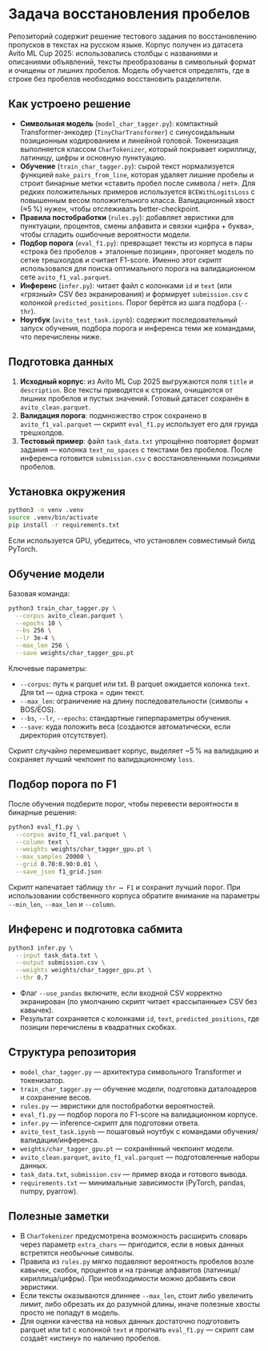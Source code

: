 # Задача восстановления пробелов

Репозиторий содержит решение тестового задания по восстановлению пропусков в текстах на русском языке. Корпус получен из датасета Avito ML Cup 2025: использовались столбцы с названиями и описаниями объявлений, тексты преобразованы в символьный формат и очищены от лишних пробелов. Модель обучается определять, где в строке без пробелов необходимо восстановить разделители.

## Как устроено решение

- **Символьная модель** (`model_char_tagger.py`): компактный Transformer-энкодер (`TinyCharTransformer`) с синусоидальным позиционным кодированием и линейной головой. Токенизация выполняется классом `CharTokenizer`, который покрывает кириллицу, латиницу, цифры и основную пунктуацию.
- **Обучение** (`train_char_tagger.py`): сырой текст нормализуется функцией `make_pairs_from_line`, которая удаляет лишние пробелы и строит бинарные метки «ставить пробел после символа / нет». Для редких положительных примеров используется `BCEWithLogitsLoss` с повышенным весом положительного класса. Валидационный хвост (≈5 %) нужен, чтобы отслеживать better-checkpoint.
- **Правила постобработки** (`rules.py`): добавляет эвристики для пунктуации, процентов, смены алфавита и связки «цифра + буква», чтобы сгладить ошибочные вероятности модели.
- **Подбор порога** (`eval_f1.py`): превращает тексты из корпуса в пары «строка без пробелов + эталонные позиции», прогоняет модель по сетке трешхолдов и считает F1-score. Именно этот скрипт использовался для поиска оптимального порога на валидационном сете `avito_f1_val.parquet`.
- **Инференс** (`infer.py`): читает файл с колонками `id` и `text` (или «грязный» CSV без экранирования) и формирует `submission.csv` с колонкой `predicted_positions`. Порог берётся из шага подбора (`--thr`).
- **Ноутбук** (`avito_test_task.ipynb`): содержит последовательный запуск обучения, подбора порога и инференса теми же командами, что перечислены ниже.

## Подготовка данных

1. **Исходный корпус**: из Avito ML Cup 2025 выгружаются поля `title` и `description`. Все тексты приводятся к строкам, очищаются от лишних пробелов и пустых значений. Готовый датасет сохранён в `avito_clean.parquet`.
2. **Валидация порога**: подмножество строк сохранено в `avito_f1_val.parquet` — скрипт `eval_f1.py` использует его для груида трешхолдов.
3. **Тестовый пример**: файл `task_data.txt` упрощённо повторяет формат задания — колонка `text_no_spaces` с текстами без пробелов. После инференса готовится `submission.csv` с восстановленными позициями пробелов.

## Установка окружения

```bash
python3 -m venv .venv
source .venv/bin/activate
pip install -r requirements.txt
```

Если используется GPU, убедитесь, что установлен совместимый билд PyTorch.

## Обучение модели

Базовая команда:

```bash
python3 train_char_tagger.py \
  --corpus avito_clean.parquet \
  --epochs 10 \
  --bs 256 \
  --lr 3e-4 \
  --max_len 256 \
  --save weights/char_tagger_gpu.pt
```

Ключевые параметры:
- `--corpus`: путь к parquet или txt. В parquet ожидается колонка `text`. Для txt — одна строка = один текст.
- `--max_len`: ограничение на длину последовательности (символы + BOS/EOS).
- `--bs`, `--lr`, `--epochs`: стандартные гиперпараметры обучения.
- `--save`: куда положить веса (создаются автоматически, если директория отсутствует).

Скрипт случайно перемешивает корпус, выделяет ~5 % на валидацию и сохраняет лучший чекпоинт по валидационному `loss`.

## Подбор порога по F1

После обучения подберите порог, чтобы перевести вероятности в бинарные решения:

```bash
python3 eval_f1.py \
  --corpus avito_f1_val.parquet \
  --column text \
  --weights weights/char_tagger_gpu.pt \
  --max_samples 20000 \
  --grid 0.70:0.90:0.01 \
  --save_json f1_grid.json
```

Скрипт напечатает таблицу `thr ↦ F1` и сохранит лучший порог. При использовании собственного корпуса обратите внимание на параметры `--min_len`, `--max_len` и `--column`.

## Инференс и подготовка сабмита

```bash
python3 infer.py \
  --input task_data.txt \
  --output submission.csv \
  --weights weights/char_tagger_gpu.pt \
  --thr 0.7
```

- Флаг `--use_pandas` включите, если входной CSV корректно экранирован (по умолчанию скрипт читает «рассыпанные» CSV без кавычек).
- Результат сохраняется с колонками `id`, `text`, `predicted_positions`, где позиции перечислены в квадратных скобках.

## Структура репозитория

- `model_char_tagger.py` — архитектура символьного Transformer и токенизатор.
- `train_char_tagger.py` — обучение модели, подготовка даталоадеров и сохранение весов.
- `rules.py` — эвристики для постобработки вероятностей.
- `eval_f1.py` — подбор порога по F1-score на валидационном корпусе.
- `infer.py` — inference-скрипт для подготовки ответа.
- `avito_test_task.ipynb` — пошаговый ноутбук с командами обучения/валидации/инференса.
- `weights/char_tagger_gpu.pt` — сохранённый чекпоинт модели.
- `avito_clean.parquet`, `avito_f1_val.parquet` — подготовленные наборы данных.
- `task_data.txt`, `submission.csv` — пример входа и готового вывода.
- `requirements.txt` — минимальные зависимости (PyTorch, pandas, numpy, pyarrow).

## Полезные заметки

- В `CharTokenizer` предусмотрена возможность расширить словарь через параметр `extra_chars` — пригодится, если в новых данных встретятся необычные символы.
- Правила из `rules.py` мягко подавляют вероятность пробелов возле кавычек, скобок, процентов и на границе алфавитов (латиница/кириллица/цифры). При необходимости можно добавить свои эвристики.
- Если тексты оказываются длиннее `--max_len`, стоит либо увеличить лимит, либо обрезать их до разумной длины, иначе полезные хвосты просто не попадут в модель.
- Для оценки качества на новых данных достаточно подготовить parquet или txt с колонкой `text` и прогнать `eval_f1.py` — скрипт сам создаёт «истину» по наличию пробелов.

